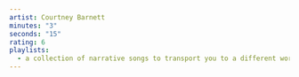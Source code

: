 ```yaml
---
artist: Courtney Barnett
minutes: "3"
seconds: "15"
rating: 6
playlists:
  - a collection of narrative songs to transport you to a different world
---
```


